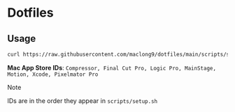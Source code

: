 # Dotfiles

## Usage

```sh
curl https://raw.githubusercontent.com/maclong9/dotfiles/main/scripts/setup.sh | sh
```

**Mac App Store IDs**: `Compressor, Final Cut Pro, Logic Pro, MainStage, Motion, Xcode, Pixelmator Pro`

> [!NOTE] 
> IDs are in the order they appear in `scripts/setup.sh`
